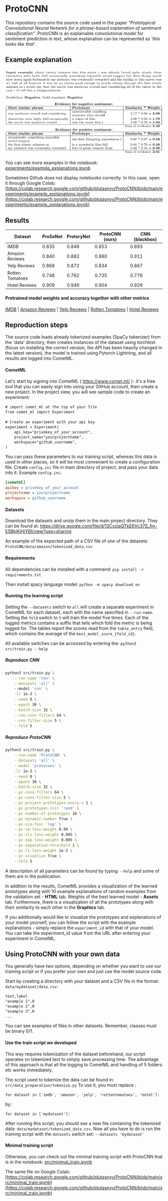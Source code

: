 # ProtoCNN

This repository contains the source code used in the paper *"Prototypical Convolutional Neural Network for a phrase-based explanation of sentiment classification"*.
ProtoCNN is an explainable convolutional model for sentiment prediction in text, whose explanation can be represented as *'this looks like that'*.

## Example explanation

![Example explanation](docs/explanation.png)

You can see more examples in the notebook: [experiments/example_explanations.ipynb](experiments/example_explanations.ipynb)

Sometimes Github does not display notebooks correctly. In this case, open it through Google Colab:
[https://colab.research.google.com/github/plutasnyy/ProtoCNN/blob/main/experiments/example_explanations.ipynb](https://colab.research.google.com/github/plutasnyy/ProtoCNN/blob/main/experiments/example_explanations.ipynb)

## Results
| **Dataset** | **ProSeNet** | **ProtoryNet** |  **ProtoCNN** (ours)| **CNN** (blackbox)|
| ------- | --- | --- | --- | --- |
| IMDB | 0.835 | 0.849 |  0.853 | 0.893 |
| Amazon Reviews | 0.840 | 0.882 |  0.880 | 0.911 |
| Yelp Reviews | 0.868 | 0.872 |  	0.834 | 0.867 |
| Rotten Tomatoes | 0.748 | 0.762 |  0.735 | 0.776 |
| Hotel Reviews | 0.909 | 0.949 |  0.904 | 0.929 |

#### Pretrained model weights and accuracy together with other metrics
[IMDB](https://www.comet.ml/plutasnyy/mgr-bench2/abc1851dba1c46f28e16ddd90ec9c3e6?experiment-tab=chart&showOutliers=true&smoothing=0&transformY=smoothing&viewId=XhJT2amMp2B13q9Vh8x0fHnu4&xAxis=epoch) | 
[Amazon Reviews](https://www.comet.ml/plutasnyy/mgr-bench2/e81f6bb0081f459c8e5c2b42cae6a2ea?experiment-tab=chart&showOutliers=true&smoothing=0&transformY=smoothing&viewId=XhJT2amMp2B13q9Vh8x0fHnu4&xAxis=epoch)  | 
[Yelp Reviews](https://www.comet.ml/plutasnyy/mgr-bench2/26daecaeebd246a9ac9c14bdbafcc1fe?experiment-tab=chart&showOutliers=true&smoothing=0&transformY=smoothing&viewId=XhJT2amMp2B13q9Vh8x0fHnu4&xAxis=epoch)  | 
[Rotten Tomatoes](https://www.comet.ml/plutasnyy/mgr-bench2/6b4aef88e5144aa396f4eef98490e3a7?experiment-tab=chart&showOutliers=true&smoothing=0&transformY=smoothing&viewId=XhJT2amMp2B13q9Vh8x0fHnu4&xAxis=epoch)  | 
[Hotel Reviews](https://www.comet.ml/plutasnyy/mgr-bench2/9378a9ae08c64f96a2e6fabcdc33fa3c?experiment-tab=chart&showOutliers=true&smoothing=0&transformY=smoothing&viewId=XhJT2amMp2B13q9Vh8x0fHnu4&xAxis=epoch) 

## Reproduction steps
The source code loads already tokenized examples (SpaCy tokenizer) from the 'data' directory, 
then creates instances of the dataset using torchtext (focus on installing the correct version, 
the API has been heavily changed in the latest version), the model is trained using Pytorch Lightning, 
and all results are logged into CometML.

#### CometML

Let's start by signing into CometML ( https://www.comet.ml/ )- it's a free tool that you can easily sign into using your GitHub account, 
then create a new project. In the project view, you will see sample code to create an experiment:

```python3
# import comet_ml at the top of your file
from comet_ml import Experiment

# Create an experiment with your api key
experiment = Experiment(
    api_key="privekey_of_your_account",
    project_name="yourprojectname",
    workspace="github_username",
)
```
You can pass these parameters to our training script, whereas this data is used in other places, 
so it will be most convenient to create a configuration file. Create `config.ini` file in main directory of project,
and pass your data into it. Example `config.ini`:

```ini
[cometml]
apikey = privekey_of_your_account
projectname = yourprojectname
workspace = github_username
```

#### Datasets

Download the datasets and unzip them in the main project directory. They can be found at:
https://drive.google.com/file/d/13CxzjaQTkE6Vc37S_fm-E5BkjKjHiYBI/view?usp=sharing

An example of the expected path of a CSV file of one of the datasets:
`ProtoCNN/data/amazon/tokenized_data.csv`

#### Requirements

All dependencies can be installed with a command:
`pip install -r requirements.txt`

Then install spacy language model: 
`python -m spacy download en`

#### Running the learning script

Setting the `--datasets` switch to `all` will create a separate experiment in CometML for each dataset, 
each with the name specified in `--run-name`. Setting the `fold` switch to `5` will train the model five times. 
Each of the logged metrics contains a suffix that tells which fold the metric is being logged for. 
The tables report the scores read from the `table_entry` field, which contains the average of the `best_model_score_{fold_id}`.

All available switches can be accessed by entering the:
`python3 src/train.py --help`

##### Reproduce CNN
```bash
python3 src/train.py \
    --run-name 'cnn' \
    --datasets 'all' \ 
    --model 'cnn' \
    -lr 1e-3 \
    --seed 0 \
    --epoch 30 \
    --batch-size 32 \
    --cnn-conv-filters 64 \
    --cnn-filter-size 5 \
    --fold 5
```

##### Reproduce ProtoCNN
```bash
python3 src/train.py \
    --run-name 'ProtoCNN' \
    --datasets 'all' \
    --model 'protoconv' \
    -lr 1e-3 \
    --seed 0 \
    --epoch 30 \
    --batch-size 32 \
    --pc-conv-filters 64 \
    --pc-conv-filter-size 5 \
    --pc-project-prototypes-every-n 1 \
    --pc-prototypes-init 'rand' \
    --pc-number-of-prototypes 16 \
    --pc-dynamic-number True \
    --pc-sim-func 'log' \
    --pc-ce-loss-weight 0.99 \
    --pc-cls-loss-weight 0.005 \
    --pc-sep-loss-weight 0.005 \
    --pc-separation-threshold 1 \
    --pc-l1-loss-weight 1e-2 \
    --pc-visualize True \
    --fold 5
```

A description of all parameters can be found by typing `--help` and some of them are in the publication.

In addition to the results, CometML provides a visualization of the learned prototypes along with 10 example 
explanations of random examples from the validation set - **HTML** tab. Weights of the best learned model - **Assets** tab. 
Furthermore, there is a visualization of all the prototypes along with their similarity to each other in the **Graphics** tab.


If you additionally would like to visualize the prototypes and explanations of your model yourself, you can follow the 
script with the example explanations - simply replace the `experiment_id` with that of your model. You can take the 
experiment_id value from the URL after entering your experiment in CometML.


## Using ProtoCNN with your own data

You generally have two options, depending on whether you want to use our training script or if you prefer your own 
and just use the model source code.

Start by creating a directory with your dataset and a CSV file in the format:
`data/mydataset/data.csv`:
```csv 
text,label
"example 1",0
"example 2",0
"example 3",0
...
```
You can see examples of files in other datasets. Remember, classes must be binary 0/1.

#### Use the train script we developed
This way requires tokenization of the dataset beforehand, our script operates on tokenized text to simply save processing time. 
The advantage of this approach is that all the logging to CometML and handling of 5 folders etc works immediately.

The script used to tokenize the data can be found in: `src/data_preparation/tokenize.py`
To use it, you must replace :
```python3
for dataset in ['imdb', 'amazon', 'yelp', 'rottentomatoes', 'hotel']:
```

by:
```python3
for dataset in ['mydataset']:
```

After running this script, you should see a new file containing the tokenized data: `data/mydataset/tokenized_data.csv`.
Now all you have to do is run the training script with the `datasets` switch set: `--datasets 'mydataset'`


#### Minimal training script
Otherwise, you can check out the minimal training script with ProtoCNN that is in the notebook: 
[src/minimal_train.ipynb](src/minimal_train.ipynb)

The same file on Google Colab:
[https://colab.research.google.com/github/plutasnyy/ProtoCNN/blob/main/src/minimal_train.ipynb](https://colab.research.google.com/github/plutasnyy/ProtoCNN/blob/main/src/minimal_train.ipynb)





